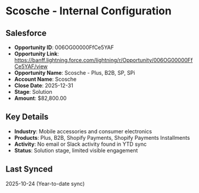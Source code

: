 # Scosche - Internal Configuration

## Salesforce
- **Opportunity ID**: 006OG00000FfCe5YAF
- **Opportunity Link**: https://banff.lightning.force.com/lightning/r/Opportunity/006OG00000FfCe5YAF/view
- **Opportunity Name**: Scosche - Plus, B2B, SP, SPi
- **Account Name**: Scosche
- **Close Date**: 2025-12-31
- **Stage**: Solution
- **Amount**: $82,800.00

## Key Details
- **Industry**: Mobile accessories and consumer electronics
- **Products**: Plus, B2B, Shopify Payments, Shopify Payments Installments
- **Activity**: No email or Slack activity found in YTD sync
- **Status**: Solution stage, limited visible engagement

## Last Synced
2025-10-24 (Year-to-date sync)



